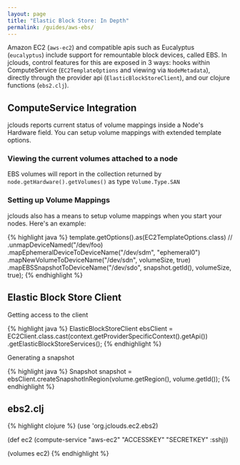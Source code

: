 ```yaml
---
layout: page
title: "Elastic Block Store: In Depth"
permalink: /guides/aws-ebs/
---
```


Amazon EC2 (`aws-ec2`) and compatible apis such as Eucalyptus (`eucalyptus`) include support for
remountable block devices, called EBS.  In jclouds, control features for this are exposed in 3 ways:
hooks within ComputeService (`EC2TemplateOptions` and viewing via `NodeMetadata`),
directly through the provider api (`ElasticBlockStoreClient`), and our clojure functions (`ebs2.clj`).


## ComputeService Integration
jclouds reports current status of volume mappings inside a Node's Hardware field.
You can setup volume mappings with extended template options.

### Viewing the current volumes attached to a node

EBS volumes will report in the collection returned by `node.getHardware().getVolumes()` as type `Volume.Type.SAN`

### Setting up Volume Mappings

jclouds also has a means to setup volume mappings when you start your nodes.  Here's an example:

{% highlight java %}
template.getOptions().as(EC2TemplateOptions.class)
        // .unmapDeviceNamed("/dev/foo)
        .mapEphemeralDeviceToDeviceName("/dev/sdm", "ephemeral0")
        .mapNewVolumeToDeviceName("/dev/sdn", volumeSize, true)
        .mapEBSSnapshotToDeviceName("/dev/sdo", snapshot.getId(), volumeSize, true);
{% endhighlight %}

## Elastic Block Store Client

Getting access to the client

{% highlight java %}
ElasticBlockStoreClient ebsClient = EC2Client.class.cast(context.getProviderSpecificContext().getApi())
        .getElasticBlockStoreServices();
{% endhighlight %}

Generating a snapshot

{% highlight java %}
Snapshot snapshot = ebsClient.createSnapshotInRegion(volume.getRegion(), volume.getId());
{% endhighlight %}


## ebs2.clj

{% highlight clojure %}
(use 'org.jclouds.ec2.ebs2)

(def ec2 (compute-service "aws-ec2" "ACCESSKEY" "SECRETKEY" :sshj))

(volumes ec2)
{% endhighlight %}
